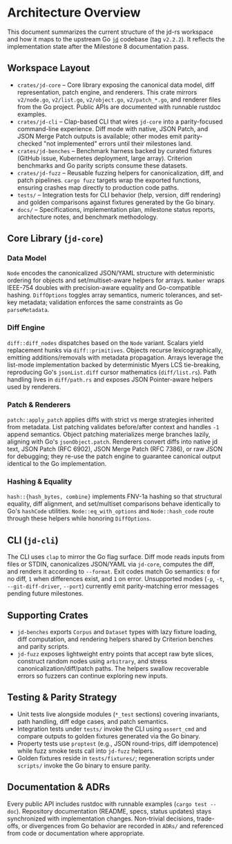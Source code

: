 # Architecture Overview

This document summarizes the current structure of the jd-rs workspace and how it maps to the upstream Go [`jd`](https://github.com/josephburnett/jd) codebase (tag `v2.2.2`). It reflects the implementation state after the Milestone 8 documentation pass.

## Workspace Layout

- `crates/jd-core` – Core library exposing the canonical data model, diff representation, patch engine, and renderers. This crate mirrors `v2/node.go`, `v2/list.go`, `v2/object.go`, `v2/patch_*.go`, and renderer files from the Go project. Public APIs are documented with runnable rustdoc examples.
- `crates/jd-cli` – Clap-based CLI that wires `jd-core` into a parity-focused command-line experience. Diff mode with native, JSON Patch, and JSON Merge Patch outputs is available; other modes emit parity-checked "not implemented" errors until their milestones land.
- `crates/jd-benches` – Benchmark harness backed by curated fixtures (GitHub issue, Kubernetes deployment, large array). Criterion benchmarks and Go parity scripts consume these datasets.
- `crates/jd-fuzz` – Reusable fuzzing helpers for canonicalization, diff, and patch pipelines. `cargo fuzz` targets wrap the exported functions, ensuring crashes map directly to production code paths.
- `tests/` – Integration tests for CLI behavior (help, version, diff rendering) and golden comparisons against fixtures generated by the Go binary.
- `docs/` – Specifications, implementation plan, milestone status reports, architecture notes, and benchmark methodology.

## Core Library (`jd-core`)

### Data Model

`Node` encodes the canonicalized JSON/YAML structure with deterministic ordering for objects and set/multiset-aware helpers for arrays. `Number` wraps IEEE-754 doubles with precision-aware equality and Go-compatible hashing. `DiffOptions` toggles array semantics, numeric tolerances, and set-key metadata; validation enforces the same constraints as Go `parseMetadata`.

### Diff Engine

`diff::diff_nodes` dispatches based on the `Node` variant. Scalars yield replacement hunks via `diff::primitives`. Objects recurse lexicographically, emitting additions/removals with metadata propagation. Arrays leverage the list-mode implementation backed by deterministic Myers LCS tie-breaking, reproducing Go's `jsonList.diff` cursor mathematics (`diff/list.rs`). Path handling lives in `diff/path.rs` and exposes JSON Pointer-aware helpers used by renderers.

### Patch & Renderers

`patch::apply_patch` applies diffs with strict vs merge strategies inherited from metadata. List patching validates before/after context and handles `-1` append semantics. Object patching materializes merge branches lazily, aligning with Go's `jsonObject.patch`. Renderers convert diffs into native jd text, JSON Patch (RFC 6902), JSON Merge Patch (RFC 7386), or raw JSON for debugging; they re-use the patch engine to guarantee canonical output identical to the Go implementation.

### Hashing & Equality

`hash::{hash_bytes, combine}` implements FNV-1a hashing so that structural equality, diff alignment, and set/multiset comparisons behave identically to Go's `hashCode` utilities. `Node::eq_with_options` and `Node::hash_code` route through these helpers while honoring `DiffOptions`.

## CLI (`jd-cli`)

The CLI uses `clap` to mirror the Go flag surface. Diff mode reads inputs from files or STDIN, canonicalizes JSON/YAML via `jd-core`, computes the diff, and renders it according to `--format`. Exit codes match Go semantics: `0` for no diff, `1` when differences exist, and `1` on error. Unsupported modes (`-p`, `-t`, `--git-diff-driver`, `--port`) currently emit parity-matching error messages pending future milestones.

## Supporting Crates

- `jd-benches` exports `Corpus` and `Dataset` types with lazy fixture loading, diff computation, and rendering helpers shared by Criterion benches and parity scripts.
- `jd-fuzz` exposes lightweight entry points that accept raw byte slices, construct random nodes using `arbitrary`, and stress canonicalization/diff/patch paths. The helpers swallow recoverable errors so fuzzers can continue exploring new inputs.

## Testing & Parity Strategy

- Unit tests live alongside modules (`*_test` sections) covering invariants, path handling, diff edge cases, and patch semantics.
- Integration tests under `tests/` invoke the CLI using `assert_cmd` and compare outputs to golden fixtures generated via the Go binary.
- Property tests use `proptest` (e.g., JSON round-trips, diff idempotence) while fuzz smoke tests call into `jd-fuzz` helpers.
- Golden fixtures reside in `tests/fixtures/`; regeneration scripts under `scripts/` invoke the Go binary to ensure parity.

## Documentation & ADRs

Every public API includes rustdoc with runnable examples (`cargo test --doc`). Repository documentation (README, specs, status updates) stays synchronized with implementation changes. Non-trivial decisions, trade-offs, or divergences from Go behavior are recorded in `ADRs/` and referenced from code or documentation where appropriate.
